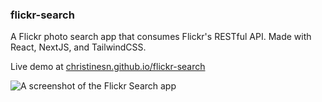 ### flickr-search
A Flickr photo search app that consumes Flickr's RESTful API. Made with React, NextJS, and TailwindCSS.

Live demo at [christinesn.github.io/flickr-search](https://christinesn.github.io/flickr-search)


![A screenshot of the Flickr Search app](https://christinesn.github.io/flickr_search_thumb.png)
